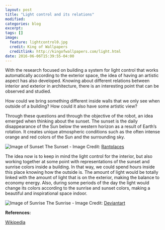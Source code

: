 ```yaml
---
layout: post
title: "Light control and its relations"
modified:
categories: blog
excerpt:
tags: []
image:
  feature: lightcontrol0.jpg
  credit: King of Wallpapers
  creditlink: http://kingofwallpapers.com/light.html
date: 2016-06-06T15:39:55-04:00
---
```


With the research focused on building a system for light control that works automatically according to the exterior space, the idea of having an artistic aspect has also developed. Knowing about different relations between interior and exterior in architecture, there is an interesting point that can be observed and studied.

How could we bring something different inside walls that we only see when outside of a building? How could it also have some artistic view? 

Through these questions and through the objective of the robot, an idea emerged when thinking about the sunset. The sunset is the daily disappearance of the Sun below the western horizon as a result of Earth’s rotation. It creates unique atmospheric conditions such as the often intense orange and red colors of the Sun and the surrounding sky.

![Image of Sunset](https://marinaorru.github.io/images/sunset2.jpg)
The Sunset - Image Credit: [Rantplaces](http://www.rantplaces.com/2014/11/04/10-amazing-sunsets-around-the-world/)

The idea now is to keep in mind the light control for the interior, but also working together at some point with representations of the sunset and sunrise colors inside a building. In that way, we could spend hours inside this place knowing how the outside is. The amount of light would be totally linked with the amount of light that is on the exterior, making the balance to economy energy. Also, during some periods of the day the light would change its colors according to the sunrise and sunset colors, making a beautiful and inspirational space indoor.

![Image of Sunrise](https://marinaorru.github.io/images/sunrise.jpg)
The Sunrise - Image Credit: [Deviantart](http://millymiau.deviantart.com/)

**References:**

[Wikipedia](https://en.wikipedia.org/wiki/Sunset#Colors)


[jekyll-gh]: https://github.com/jekyll/jekyll
[jekyll]:    http://jekyllrb.com
